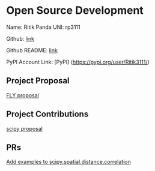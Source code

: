 # Open Source Development

Name: Ritik Panda
UNI: rp3111

Github: [link](https://github.com/Ritik3111)

Github README: [link](https://github.com/Ritik3111/Ritik3111/blob/main/README.md)

PyPI Account Link: [PyPI] (<https://pypi.org/user/Ritik3111/>)

## Project Proposal

[FLY proposal](../projects/python/Fly.md)

## Project Contributions

[scipy proposal](../projects/python/scipy.md)

## PRs

[Add examples to scipy.spatial.distance.correlation](https://github.com/scipy/scipy/pull/18431)
